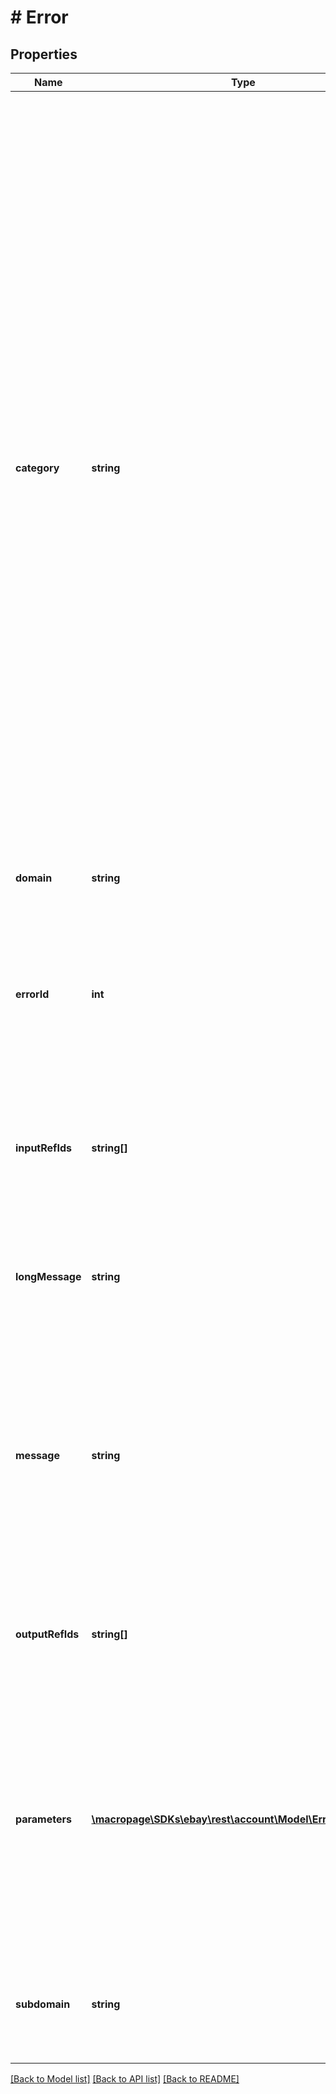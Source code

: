 # # Error

## Properties

Name | Type | Description | Notes
------------ | ------------- | ------------- | -------------
**category** | **string** | The category type for this error or warning. It takes a string that can have one of three values: Application: Indicates an exception or error occurred in the application code or at runtime. Examples include catching an exception in a service&#39;s business logic, system failures, or request errors from a dependency. Business: Used when your service or a dependent service refused to continue processing on the resource because of a business rule violation such as &amp;quot;Seller does not ship item to Antarctica&amp;quot; or &amp;quot;Buyer ineligible to purchase an alcoholic item&amp;quot;. Business errors are not syntactical input errors. Request: Used when there is anything wrong with the request, such as authentication, syntactical errors, rate limiting or missing headers, bad HTTP header values, and so on. | [optional] 
**domain** | **string** | Name of the domain containing the service or application. | [optional] 
**errorId** | **int** | A positive integer that uniquely identifies the specific error condition that occurred. Your application can use error codes as identifiers in your customized error-handling algorithms. | [optional] 
**inputRefIds** | **string[]** | Identifies specific request elements associated with the error, if any. inputRefId&#39;s response is format specific. For JSON, use JSONPath notation. | [optional] 
**longMessage** | **string** | An expanded version of message that should be around 100-200 characters long, but is not required to be such. | [optional] 
**message** | **string** | An end user and app developer friendly device agnostic message. It explains what the error or warning is, and how to fix it (in a general sense). Its value is at most 50 characters long. If applicable, the value is localized in the end user&#39;s requested locale. | [optional] 
**outputRefIds** | **string[]** | Identifies specific response elements associated with the error, if any. Path format is the same as inputRefId. | [optional] 
**parameters** | [**\macropage\SDKs\ebay\rest\account\Model\ErrorParameter[]**](ErrorParameter.md) | This optional complex field type contains a list of one or more context-specific ErrorParameter objects, with each item in the list entry being a parameter (or input field name) that caused an error condition. Each ErrorParameter object consists of two fields, a name and a value. | [optional] 
**subdomain** | **string** | Name of the domain&#39;s subsystem or subdivision. For example, checkout is a subdomain in the buying domain. | [optional] 

[[Back to Model list]](../../README.md#documentation-for-models) [[Back to API list]](../../README.md#documentation-for-api-endpoints) [[Back to README]](../../README.md)


